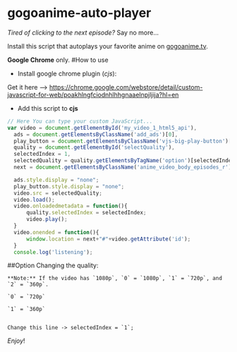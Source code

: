 # gogoanime-auto-player
*Tired of clicking to the next episode?* Say no more...

Install this script that autoplays your favorite anime on [gogoanime.tv](http://gogoanime.tv/).

**Google Chrome** only.
#How to use
  * Install google chrome plugin (*cjs*):
  
   Get it here --> https://chrome.google.com/webstore/detail/custom-javascript-for-web/poakhlngfciodnhlhhgnaaelnpjljija?hl=en
  * Add this script to **cjs**
  ```javascript
// Here You can type your custom JavaScript...
  var video = document.getElementById('my_video_1_html5_api'),
    ads = document.getElementsByClassName('add_ads')[0],
    play_button = document.getElementsByClassName('vjs-big-play-button')[0],
    quality = document.getElementById('selectQuality'),
    selectedIndex = 1,
    selectedQuality = quality.getElementsByTagName('option')[selectedIndex].value,
    next = document.getElementsByClassName('anime_video_body_episodes_r')[0].getElementsByTagName('a')[0].getAttribute('href');

    ads.style.display = "none";
    play_button.style.display = "none";
    video.src = selectedQuality;
    video.load();
    video.onloadedmetadata = function(){
        quality.selectedIndex = selectedIndex;
        video.play();
    }
    video.onended = function(){
        window.location = next+"#"+video.getAttribute('id');
    }
    console.log('listening');
  ```
##Option
  Changing the quality:
  
    **Note:** If the video has `1080p`, `0` = `1080p`, `1` = `720p`, and `2` = `360p`.
  
    `0` = `720p`
    
    `1` = `360p`
    
    
    Change this line -> selectedIndex = `1`;
  
  *Enjoy*!
